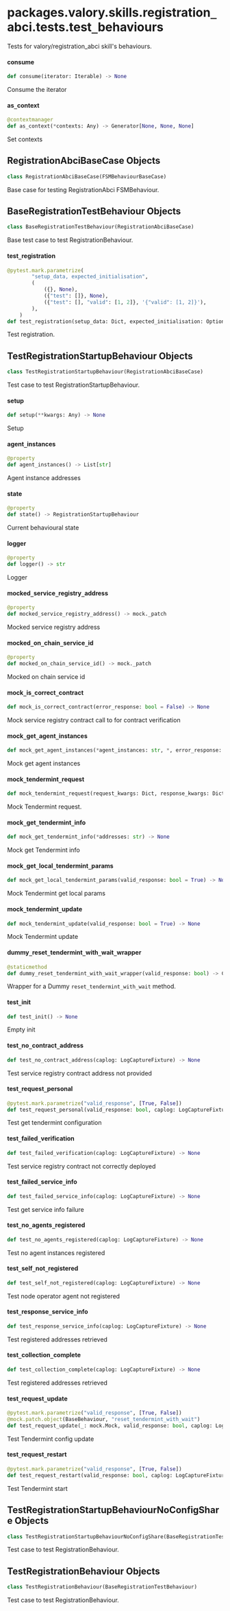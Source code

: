 <a id="packages.valory.skills.registration_abci.tests.test_behaviours"></a>

# packages.valory.skills.registration`_`abci.tests.test`_`behaviours

Tests for valory/registration_abci skill's behaviours.

<a id="packages.valory.skills.registration_abci.tests.test_behaviours.consume"></a>

#### consume

```python
def consume(iterator: Iterable) -> None
```

Consume the iterator

<a id="packages.valory.skills.registration_abci.tests.test_behaviours.as_context"></a>

#### as`_`context

```python
@contextmanager
def as_context(*contexts: Any) -> Generator[None, None, None]
```

Set contexts

<a id="packages.valory.skills.registration_abci.tests.test_behaviours.RegistrationAbciBaseCase"></a>

## RegistrationAbciBaseCase Objects

```python
class RegistrationAbciBaseCase(FSMBehaviourBaseCase)
```

Base case for testing RegistrationAbci FSMBehaviour.

<a id="packages.valory.skills.registration_abci.tests.test_behaviours.BaseRegistrationTestBehaviour"></a>

## BaseRegistrationTestBehaviour Objects

```python
class BaseRegistrationTestBehaviour(RegistrationAbciBaseCase)
```

Base test case to test RegistrationBehaviour.

<a id="packages.valory.skills.registration_abci.tests.test_behaviours.BaseRegistrationTestBehaviour.test_registration"></a>

#### test`_`registration

```python
@pytest.mark.parametrize(
        "setup_data, expected_initialisation",
        (
            ({}, None),
            ({"test": []}, None),
            ({"test": [], "valid": [1, 2]}, '{"valid": [1, 2]}'),
        ),
    )
def test_registration(setup_data: Dict, expected_initialisation: Optional[str]) -> None
```

Test registration.

<a id="packages.valory.skills.registration_abci.tests.test_behaviours.TestRegistrationStartupBehaviour"></a>

## TestRegistrationStartupBehaviour Objects

```python
class TestRegistrationStartupBehaviour(RegistrationAbciBaseCase)
```

Test case to test RegistrationStartupBehaviour.

<a id="packages.valory.skills.registration_abci.tests.test_behaviours.TestRegistrationStartupBehaviour.setup"></a>

#### setup

```python
def setup(**kwargs: Any) -> None
```

Setup

<a id="packages.valory.skills.registration_abci.tests.test_behaviours.TestRegistrationStartupBehaviour.agent_instances"></a>

#### agent`_`instances

```python
@property
def agent_instances() -> List[str]
```

Agent instance addresses

<a id="packages.valory.skills.registration_abci.tests.test_behaviours.TestRegistrationStartupBehaviour.state"></a>

#### state

```python
@property
def state() -> RegistrationStartupBehaviour
```

Current behavioural state

<a id="packages.valory.skills.registration_abci.tests.test_behaviours.TestRegistrationStartupBehaviour.logger"></a>

#### logger

```python
@property
def logger() -> str
```

Logger

<a id="packages.valory.skills.registration_abci.tests.test_behaviours.TestRegistrationStartupBehaviour.mocked_service_registry_address"></a>

#### mocked`_`service`_`registry`_`address

```python
@property
def mocked_service_registry_address() -> mock._patch
```

Mocked service registry address

<a id="packages.valory.skills.registration_abci.tests.test_behaviours.TestRegistrationStartupBehaviour.mocked_on_chain_service_id"></a>

#### mocked`_`on`_`chain`_`service`_`id

```python
@property
def mocked_on_chain_service_id() -> mock._patch
```

Mocked on chain service id

<a id="packages.valory.skills.registration_abci.tests.test_behaviours.TestRegistrationStartupBehaviour.mock_is_correct_contract"></a>

#### mock`_`is`_`correct`_`contract

```python
def mock_is_correct_contract(error_response: bool = False) -> None
```

Mock service registry contract call to for contract verification

<a id="packages.valory.skills.registration_abci.tests.test_behaviours.TestRegistrationStartupBehaviour.mock_get_agent_instances"></a>

#### mock`_`get`_`agent`_`instances

```python
def mock_get_agent_instances(*agent_instances: str, *, error_response: bool = False) -> None
```

Mock get agent instances

<a id="packages.valory.skills.registration_abci.tests.test_behaviours.TestRegistrationStartupBehaviour.mock_tendermint_request"></a>

#### mock`_`tendermint`_`request

```python
def mock_tendermint_request(request_kwargs: Dict, response_kwargs: Dict) -> None
```

Mock Tendermint request.

<a id="packages.valory.skills.registration_abci.tests.test_behaviours.TestRegistrationStartupBehaviour.mock_get_tendermint_info"></a>

#### mock`_`get`_`tendermint`_`info

```python
def mock_get_tendermint_info(*addresses: str) -> None
```

Mock get Tendermint info

<a id="packages.valory.skills.registration_abci.tests.test_behaviours.TestRegistrationStartupBehaviour.mock_get_local_tendermint_params"></a>

#### mock`_`get`_`local`_`tendermint`_`params

```python
def mock_get_local_tendermint_params(valid_response: bool = True) -> None
```

Mock Tendermint get local params

<a id="packages.valory.skills.registration_abci.tests.test_behaviours.TestRegistrationStartupBehaviour.mock_tendermint_update"></a>

#### mock`_`tendermint`_`update

```python
def mock_tendermint_update(valid_response: bool = True) -> None
```

Mock Tendermint update

<a id="packages.valory.skills.registration_abci.tests.test_behaviours.TestRegistrationStartupBehaviour.dummy_reset_tendermint_with_wait_wrapper"></a>

#### dummy`_`reset`_`tendermint`_`with`_`wait`_`wrapper

```python
@staticmethod
def dummy_reset_tendermint_with_wait_wrapper(valid_response: bool) -> Callable[[], Generator[None, None, Optional[bool]]]
```

Wrapper for a Dummy `reset_tendermint_with_wait` method.

<a id="packages.valory.skills.registration_abci.tests.test_behaviours.TestRegistrationStartupBehaviour.test_init"></a>

#### test`_`init

```python
def test_init() -> None
```

Empty init

<a id="packages.valory.skills.registration_abci.tests.test_behaviours.TestRegistrationStartupBehaviour.test_no_contract_address"></a>

#### test`_`no`_`contract`_`address

```python
def test_no_contract_address(caplog: LogCaptureFixture) -> None
```

Test service registry contract address not provided

<a id="packages.valory.skills.registration_abci.tests.test_behaviours.TestRegistrationStartupBehaviour.test_request_personal"></a>

#### test`_`request`_`personal

```python
@pytest.mark.parametrize("valid_response", [True, False])
def test_request_personal(valid_response: bool, caplog: LogCaptureFixture) -> None
```

Test get tendermint configuration

<a id="packages.valory.skills.registration_abci.tests.test_behaviours.TestRegistrationStartupBehaviour.test_failed_verification"></a>

#### test`_`failed`_`verification

```python
def test_failed_verification(caplog: LogCaptureFixture) -> None
```

Test service registry contract not correctly deployed

<a id="packages.valory.skills.registration_abci.tests.test_behaviours.TestRegistrationStartupBehaviour.test_failed_service_info"></a>

#### test`_`failed`_`service`_`info

```python
def test_failed_service_info(caplog: LogCaptureFixture) -> None
```

Test get service info failure

<a id="packages.valory.skills.registration_abci.tests.test_behaviours.TestRegistrationStartupBehaviour.test_no_agents_registered"></a>

#### test`_`no`_`agents`_`registered

```python
def test_no_agents_registered(caplog: LogCaptureFixture) -> None
```

Test no agent instances registered

<a id="packages.valory.skills.registration_abci.tests.test_behaviours.TestRegistrationStartupBehaviour.test_self_not_registered"></a>

#### test`_`self`_`not`_`registered

```python
def test_self_not_registered(caplog: LogCaptureFixture) -> None
```

Test node operator agent not registered

<a id="packages.valory.skills.registration_abci.tests.test_behaviours.TestRegistrationStartupBehaviour.test_response_service_info"></a>

#### test`_`response`_`service`_`info

```python
def test_response_service_info(caplog: LogCaptureFixture) -> None
```

Test registered addresses retrieved

<a id="packages.valory.skills.registration_abci.tests.test_behaviours.TestRegistrationStartupBehaviour.test_collection_complete"></a>

#### test`_`collection`_`complete

```python
def test_collection_complete(caplog: LogCaptureFixture) -> None
```

Test registered addresses retrieved

<a id="packages.valory.skills.registration_abci.tests.test_behaviours.TestRegistrationStartupBehaviour.test_request_update"></a>

#### test`_`request`_`update

```python
@pytest.mark.parametrize("valid_response", [True, False])
@mock.patch.object(BaseBehaviour, "reset_tendermint_with_wait")
def test_request_update(_: mock.Mock, valid_response: bool, caplog: LogCaptureFixture) -> None
```

Test Tendermint config update

<a id="packages.valory.skills.registration_abci.tests.test_behaviours.TestRegistrationStartupBehaviour.test_request_restart"></a>

#### test`_`request`_`restart

```python
@pytest.mark.parametrize("valid_response", [True, False])
def test_request_restart(valid_response: bool, caplog: LogCaptureFixture) -> None
```

Test Tendermint start

<a id="packages.valory.skills.registration_abci.tests.test_behaviours.TestRegistrationStartupBehaviourNoConfigShare"></a>

## TestRegistrationStartupBehaviourNoConfigShare Objects

```python
class TestRegistrationStartupBehaviourNoConfigShare(BaseRegistrationTestBehaviour)
```

Test case to test RegistrationBehaviour.

<a id="packages.valory.skills.registration_abci.tests.test_behaviours.TestRegistrationBehaviour"></a>

## TestRegistrationBehaviour Objects

```python
class TestRegistrationBehaviour(BaseRegistrationTestBehaviour)
```

Test case to test RegistrationBehaviour.

